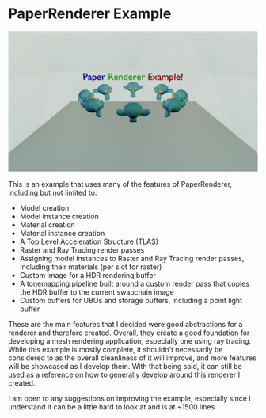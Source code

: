 # PaperRenderer Example
![PaperRenderer Example Image](PaperRendererExampleImage.png)

This is an example that uses many of the features of PaperRenderer, including but not limited to:

- Model creation
- Model instance creation
- Material creation
- Material instance creation
- A Top Level Acceleration Structure (TLAS)
- Raster and Ray Tracing render passes
- Assigning model instances to Raster and Ray Tracing render passes, including their materials (per slot for raster)
- Custom image for a HDR rendering buffer
- A tonemapping pipeline built around a custom render pass that copies the HDR buffer to the current swapchain image
- Custom buffers for UBOs and storage buffers, including a point light buffer

These are the main features that I decided were good abstractions for a renderer and therefore created. Overall, they create a good foundation for developing a mesh rendering application, especially one using ray tracing. While this example is mostly complete, it shouldn't necessarily be considered to as the overall cleanliness of it will improve, and more features will be showcased as I develop them. With that being said, it can still be used as a reference on how to generally develop around this renderer I created.

I am open to any suggestions on improving the example, especially since I understand it can be a little hard to look at and is at ~1500 lines